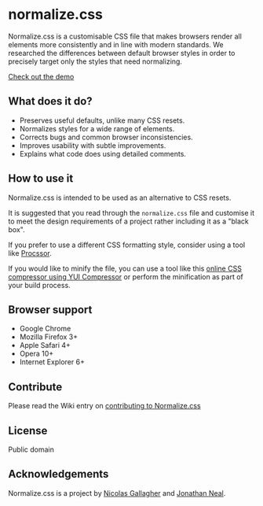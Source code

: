 normalize.css
=============

Normalize.css is a customisable CSS file that makes browsers render all elements more consistently and in line with modern standards. We researched the differences between default browser styles in order to precisely target only the styles that need normalizing.

[Check out the demo](http://necolas.github.com/normalize.css/demo.html)

What does it do?
-----------

* Preserves useful defaults, unlike many CSS resets.
* Normalizes styles for a wide range of elements.
* Corrects bugs and common browser inconsistencies.
* Improves usability with subtle improvements.
* Explains what code does using detailed comments.

How to use it
-----------

Normalize.css is intended to be used as an alternative to CSS resets.

It is suggested that you read through the `normalize.css` file and customise it to meet the design requirements of a project rather including it as a "black box".

If you prefer to use a different CSS formatting style, consider using a tool like [Procssor](http://procssor.com/).

If you would like to minify the file, you can use a tool like this [online CSS compressor using YUI Compressor](http://www.refresh-sf.com/yui/) or perform the minification as part of your build process.

Browser support
-----------

* Google Chrome
* Mozilla Firefox 3+
* Apple Safari 4+
* Opera 10+
* Internet Explorer 6+

Contribute
-----------

Please read the Wiki entry on [contributing to Normalize.css](https://github.com/necolas/normalize.css/wiki/contribute)

License
-----------

Public domain

Acknowledgements
------------

Normalize.css is a project by [Nicolas Gallagher](http://github.com/necolas) and [Jonathan Neal](http://github.com/jonathantneal).